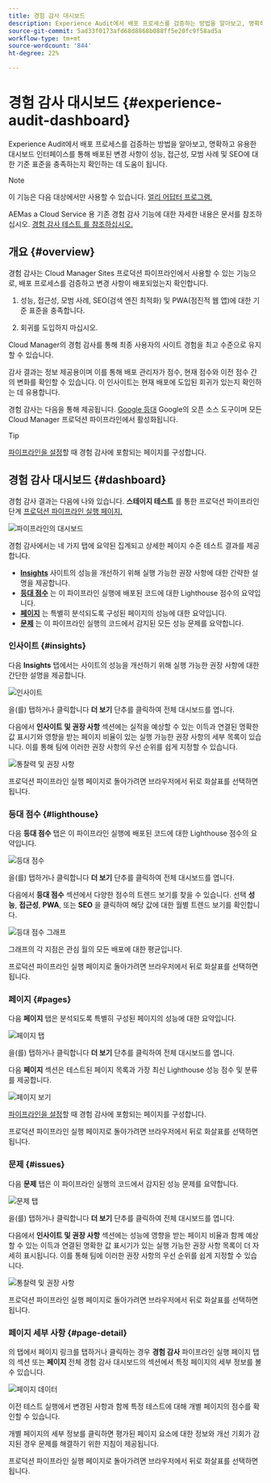 ```yaml
---
title: 경험 감사 대시보드
description: Experience Audit에서 배포 프로세스를 검증하는 방법을 알아보고, 명확하고 유용한 대시보드 인터페이스를 통해 배포된 변경 사항이 성능, 접근성, 모범 사례 및 SEO에 대한 기준 표준을 충족하는지 확인하는 데 도움이 됩니다.
source-git-commit: 5ad33f0173afd68d8868b088ff5e20fc9f58ad5a
workflow-type: tm+mt
source-wordcount: '844'
ht-degree: 22%

---
```



# 경험 감사 대시보드 {#experience-audit-dashboard}


Experience Audit에서 배포 프로세스를 검증하는 방법을 알아보고, 명확하고 유용한 대시보드 인터페이스를 통해 배포된 변경 사항이 성능, 접근성, 모범 사례 및 SEO에 대한 기준 표준을 충족하는지 확인하는 데 도움이 됩니다.

>[!NOTE]
>
>이 기능은 다음 대상에서만 사용할 수 있습니다. [얼리 어답터 프로그램.](/help/implementing/cloud-manager/release-notes/current.md#early-adoption)
>
>AEMas a Cloud Service 용 기존 경험 감사 기능에 대한 자세한 내용은 문서를 참조하십시오. [경험 감사 테스트 를 참조하십시오.](/help/implementing/cloud-manager/experience-audit-testing.md)

## 개요 {#overview}

경험 감사는 Cloud Manager Sites 프로덕션 파이프라인에서 사용할 수 있는 기능으로, 배포 프로세스를 검증하고 변경 사항이 배포되었는지 확인합니다.

1. 성능, 접근성, 모범 사례, SEO(검색 엔진 최적화) 및 PWA(점진적 웹 앱)에 대한 기준 표준을 충족합니다.

1. 회귀를 도입하지 마십시오.

Cloud Manager의 경험 감사를 통해 최종 사용자의 사이트 경험을 최고 수준으로 유지할 수 있습니다.

감사 결과는 정보 제공용이며 이를 통해 배포 관리자가 점수, 현재 점수와 이전 점수 간의 변화를 확인할 수 있습니다. 이 인사이트는 현재 배포에 도입된 회귀가 있는지 확인하는 데 유용합니다.

경험 감사는 다음을 통해 제공됩니다. [Google 등대](https://developer.chrome.com/docs/lighthouse/overview/) Google의 오픈 소스 도구이며 모든 Cloud Manager 프로덕션 파이프라인에서 활성화됩니다.

>[!TIP]
>
>[파이프라인을 설정](/help/implementing/cloud-manager/configuring-pipelines/configuring-production-pipelines.md#full-stack-code)할 때 경험 감사에 포함되는 페이지를 구성합니다.

## 경험 감사 대시보드 {#dashboard}

경험 감사 결과는 다음에 나와 있습니다. **스테이지 테스트** 를 통한 프로덕션 파이프라인 단계 [프로덕션 파이프라인 실행 페이지.](/help/implementing/cloud-manager/deploy-code.md)

![파이프라인의 대시보드](assets/dashboard.png)

경험 감사에서는 네 가지 탭에 요약된 집계되고 상세한 페이지 수준 테스트 결과를 제공합니다.

* **[Insights](#insights)** 사이트의 성능을 개선하기 위해 실행 가능한 권장 사항에 대한 간략한 설명을 제공합니다.
* **[등대 점수](#lighthouse)** 는 이 파이프라인 실행에 배포된 코드에 대한 Lighthouse 점수의 요약입니다.
* **[페이지](#pages)** 는 특별히 분석되도록 구성된 페이지의 성능에 대한 요약입니다.
* **[문제](#issues)** 는 이 파이프라인 실행의 코드에서 감지된 모든 성능 문제를 요약합니다.

### 인사이트 {#insights}

다음 **Insights** 탭에서는 사이트의 성능을 개선하기 위해 실행 가능한 권장 사항에 대한 간단한 설명을 제공합니다.

![인사이트](assets/insights.png)

을(를) 탭하거나 클릭합니다 **더 보기** 단추를 클릭하여 전체 대시보드를 엽니다.

다음에서 **인사이트 및 권장 사항** 섹션에는 실적을 예상할 수 있는 이득과 연결된 명확한 값 표시기와 영향을 받는 페이지 비율이 있는 실행 가능한 권장 사항의 세부 목록이 있습니다. 이를 통해 팀에 이러한 권장 사항의 우선 순위를 쉽게 지정할 수 있습니다.

![통찰력 및 권장 사항](assets/insights-recommendations.png)

프로덕션 파이프라인 실행 페이지로 돌아가려면 브라우저에서 뒤로 화살표를 선택하면 됩니다.

### 등대 점수 {#lighthouse}

다음 **등대 점수** 탭은 이 파이프라인 실행에 배포된 코드에 대한 Lighthouse 점수의 요약입니다.

![등대 점수](assets/lighthouse.png)

을(를) 탭하거나 클릭합니다 **더 보기** 단추를 클릭하여 전체 대시보드를 엽니다.

다음에서 **등대 점수** 섹션에서 다양한 점수의 트렌드 보기를 찾을 수 있습니다. 선택 **성능**, **접근성**, **PWA**, 또는 **SEO** 을 클릭하여 해당 값에 대한 월별 트렌드 보기를 확인합니다.

![등대 점수 그래프](assets/lighthouse-scores.png)

그래프의 각 지점은 관심 월의 모든 배포에 대한 평균입니다.

프로덕션 파이프라인 실행 페이지로 돌아가려면 브라우저에서 뒤로 화살표를 선택하면 됩니다.

### 페이지 {#pages}

다음 **페이지** 탭은 분석되도록 특별히 구성된 페이지의 성능에 대한 요약입니다.

![페이지 탭](assets/pages.png)

을(를) 탭하거나 클릭합니다 **더 보기** 단추를 클릭하여 전체 대시보드를 엽니다.

다음 **페이지** 섹션은 테스트된 페이지 목록과 가장 최신 Lighthouse 성능 점수 및 분류를 제공합니다.

![페이지 보기](assets/pages-view.png)

[파이프라인을 설정](/help/implementing/cloud-manager/configuring-pipelines/configuring-production-pipelines.md#full-stack-code)할 때 경험 감사에 포함되는 페이지를 구성합니다.

프로덕션 파이프라인 실행 페이지로 돌아가려면 브라우저에서 뒤로 화살표를 선택하면 됩니다.

### 문제 {#issues}

다음 **문제** 탭은 이 파이프라인 실행의 코드에서 감지된 성능 문제를 요약합니다.

![문제 탭](assets/issues.png)

을(를) 탭하거나 클릭합니다 **더 보기** 단추를 클릭하여 전체 대시보드를 엽니다.

다음에서 **인사이트 및 권장 사항** 섹션에는 성능에 영향을 받는 페이지 비율과 함께 예상할 수 있는 이득과 연결된 명확한 값 표시기가 있는 실행 가능한 권장 사항 목록이 더 자세히 표시됩니다. 이를 통해 팀에 이러한 권장 사항의 우선 순위를 쉽게 지정할 수 있습니다.

![통찰력 및 권장 사항](assets/insights-recommendations.png)

프로덕션 파이프라인 실행 페이지로 돌아가려면 브라우저에서 뒤로 화살표를 선택하면 됩니다.

### 페이지 세부 사항 {#page-detail}

의 탭에서 페이지 링크를 탭하거나 클릭하는 경우 **경험 감사** 파이프라인 실행 페이지 탭의 섹션 또는 **페이지** 전체 경험 감사 대시보드의 섹션에서 특정 페이지의 세부 정보를 볼 수 있습니다.

![페이지 데이터](assets/page-data.png)

이전 테스트 실행에서 변경된 사항과 함께 특정 테스트에 대해 개별 페이지의 점수를 확인할 수 있습니다.

개별 페이지의 세부 정보를 클릭하면 평가된 페이지 요소에 대한 정보와 개선 기회가 감지된 경우 문제를 해결하기 위한 지침이 제공됩니다.

프로덕션 파이프라인 실행 페이지로 돌아가려면 브라우저에서 뒤로 화살표를 선택하면 됩니다.
